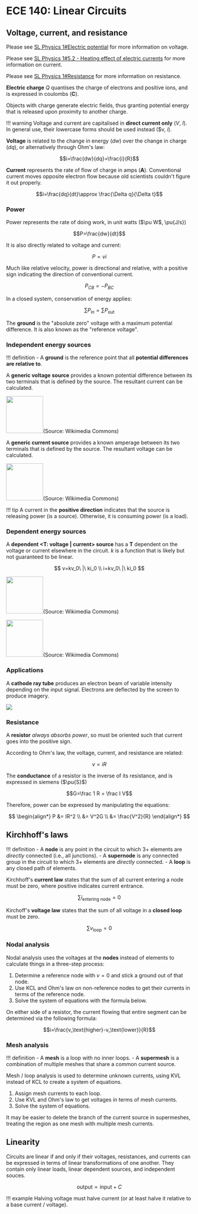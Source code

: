 # ECE 140: Linear Circuits

## Voltage, current, and resistance

Please see [SL Physics 1#Electric potential](/g11/sph3u7#electric-potential) for more information on voltage.

Please see [SL Physics 1#5.2 - Heating effect of electric currents](/g11/sph3u7/#52-heating-effect-of-electric-currents) for more information on current.

Please see [SL Physics 1#Resistance](/g11/sph3u7/#resistance) for more information on resistance.

**Electric charge** $Q$ quantises the charge of electrons and positive ions, and is expressed in coulombs (**C**).

Objects with charge generate electric fields, thus granting potential energy that is released upon proximity to another charge.

!!! warning
    Voltage and current are capitalised in **direct current only** ($V$, $I$). In general use, their lowercase forms should be used instead ($v, $i$).

**Voltage** is related to the change in energy ($dw$) over the change in charge ($dq$), or alternatively through Ohm's law:

$$i=\frac{dw}{dq}=\frac{i}{R}$$

**Current** represents the rate of flow of charge in amps (**A**). Conventional current moves opposite electron flow because old scientists couldn't figure it out properly.

$$i=\frac{dq}{dt}\approx \frac{\Delta q}{\Delta t}$$

### Power

Power represents the rate of doing work, in unit watts ($\pu W$, \pu{J/s})

$$P=\frac{dw}{dt}$$

It is also directly related to voltage and current:

$$P=vi$$

Much like relative velocity, power is directional and relative, with a positive sign indicating the direction of conventional current.

$$P_{CB}=-P_{BC}$$

In a closed system, conservation of energy applies:

$$\sum P_\text{in}=\sum P_\text{out}$$

The **ground** is the "absolute zero" voltage with a maximum potential difference. It is also known as the "reference voltage".

### Independent energy sources

!!! definition
    - A **ground** is the reference point that all **potential differences are relative to**.

A **generic voltage source** provides a known potential difference between its two terminals that is defined by the source. The resultant current can be calculated.

<img src="https://upload.wikimedia.org/wikipedia/commons/f/ff/Voltage_Source.svg" width=100>(Source: Wikimedia Commons)</img>

A **generic current source** provides a known amperage between its two terminals that is defined by the source. The resultant voltage can be calculated.

<img src="https://upload.wikimedia.org/wikipedia/commons/b/b2/Current_Source.svg" width=100>(Source: Wikimedia Commons)</img>

!!! tip
    A current in the **positive direction** indicates that the source is releasing power (is a source). Otherwise, it is consuming power (is a load).

### Dependent energy sources

A **dependent <&ZeroWidthSpace;T: voltage | current> source** has a **T** dependent on the voltage or current elsewhere in the circuit. $k$ is a function that is likely but not guaranteed to be linear.

$$
v=kv_0\ |\ ki_0 \\
i=kv_0\ |\ ki_0
$$

<img src="https://upload.wikimedia.org/wikipedia/commons/5/55/Voltage_Source_%28Controlled%29.svg" width=100>(Source: Wikimedia Commons)</img>

<img src="https://upload.wikimedia.org/wikipedia/commons/f/fe/Current_Source_%28Controlled%29.svg" width=100>(Source: Wikimedia Commons)</img>

### Applications

A **cathode ray tube** produces an electron beam of variable intensity depending on the input signal. Electrons are deflected by the screen to produce imagery.

<img src="/resources/images/crt.png" />

### Resistance

A **resistor** *always absorbs power*, so must be oriented such that current goes into the positive sign.

According to Ohm's law, the voltage, current, and resistance are related:

$$v=iR$$

The **conductance** of a resistor is the inverse of its resistance, and is expressed in siemens ($\pu{S}$)

$$G=\frac 1 R = \frac I V$$

Therefore, power can be expressed by manipulating the equations:

$$
\begin{align*}
P &= IR^2 \\
&= V^2G \\
&= \frac{V^2}{R}
\end{align*}
$$

## Kirchhoff's laws

!!! definition
    - A **node** is any point in the circuit to which 3+ elements are *directly* connected (i.e., all junctions).
    - A **supernode** is any connected group in the circuit to which 3+ elements are *directly* connected.
    - A **loop** is any closed path of elements.

Kirchhoff's **current law** states that the sum of all current entering a node must be zero, where positive indicates current entrance.

$$\sum i_\text{entering node}=0$$

Kirchoff's **voltage law** states that the sum of all voltage in a **closed loop** must be zero.

$$\sum v_\text{loop}=0$$

### Nodal analysis

Nodal analysis uses the voltages at the **nodes** instead of elements to calculate things in a three-step process:

1. Determine a reference node with $v=0$ and stick a ground out of that node.
2. Use KCL and Ohm's law on non-reference nodes to get their currents in terms of the reference node.
3. Solve the system of equations with the formula below.

On either side of a resistor, the current flowing that entire segment can be determined via the following formula:

$$i=\frac{v_\text{higher}-v_\text{lower}}{R}$$

### Mesh analysis

!!! definition
    - A **mesh** is a loop with no inner loops.
    - A **supermesh** is a combination of multiple meshes that share a common current source.

Mesh / loop analysis is used to determine unknown currents, using KVL instead of KCL to create a system of equations.

1. Assign mesh currents to each loop.
2. Use KVL and Ohm's law to get voltages in terms of mesh currents.
3. Solve the system of equations.

It may be easier to delete the branch of the current source in supermeshes, treating the region as one mesh with multiple mesh currents.

## Linearity

Circuits are linear if and only if their voltages, resistances, and currents can be expressed in terms of linear transformations of one another. They contain only linear loads, linear dependent sources, and independent souces.

$$\text{output}\propto\text{input}+C$$

!!! example
    Halving voltage must halve current (or at least halve it relative to a base current / voltage).

